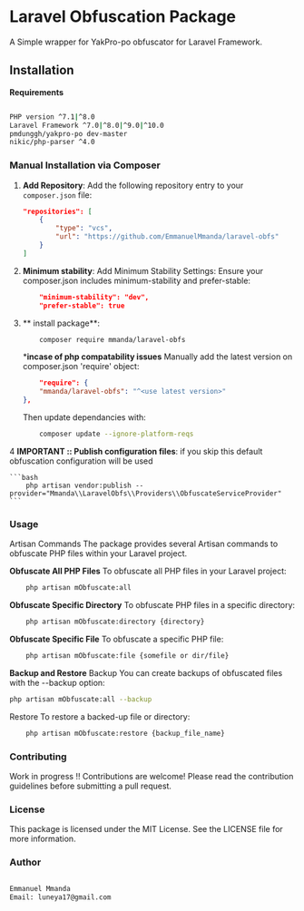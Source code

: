 # Laravel Obfuscation Package

A Simple wrapper for YakPro-po obfuscator for Laravel Framework.

## Installation

**Requirements**
```bash

PHP version ^7.1|^8.0
Laravel Framework ^7.0|^8.0|^9.0|^10.0
pmdunggh/yakpro-po dev-master
nikic/php-parser ^4.0

```

### Manual Installation via Composer

1. **Add Repository**: Add the following repository entry to your `composer.json` file:

   ```json
   "repositories": [
       {
           "type": "vcs",
           "url": "https://github.com/EmmanuelMmanda/laravel-obfs"
       }
   ]
   ```
2. **Minimum stability**: Add Minimum Stability Settings: Ensure your composer.json includes minimum-stability and prefer-stable:
    
    ```json
        "minimum-stability": "dev",
        "prefer-stable": true
    ```

3. ** install package**: 

    ```bash
        composer require mmanda/laravel-obfs
    ```

    ***incase of php compatability issues**
    Manually add the latest version on composer.json 'require' object:

    ```json 
        "require": {
        "mmanda/laravel-obfs": "^<use latest version>"
    },

    ```

    Then update dependancies with:

    ```bash 
        composer update --ignore-platform-reqs
    ```

4 **IMPORTANT :: Publish configuration files**: if you skip this default obfuscation configuration will be used

    ```bash
        php artisan vendor:publish --provider="Mmanda\\LaravelObfs\\Providers\\ObfuscateServiceProvider"
    ```

### Usage

Artisan Commands
The package provides several Artisan commands to obfuscate PHP files within your Laravel project.

**Obfuscate All PHP Files**
To obfuscate all PHP files in your Laravel project:

```bash 
    php artisan mObfuscate:all

```

**Obfuscate Specific Directory**
To obfuscate PHP files in a specific directory:

```bash 
    php artisan mObfuscate:directory {directory}

```

**Obfuscate Specific File**
To obfuscate a specific PHP file:
```bash 
    php artisan mObfuscate:file {somefile or dir/file}
```

**Backup and Restore**
 Backup
You can create backups of obfuscated files with the --backup option:

```bash 
php artisan mObfuscate:all --backup

```


Restore
To restore a backed-up file or directory:
```bash 
    php artisan mObfuscate:restore {backup_file_name}
```


### Contributing
Work in progress !! Contributions are welcome! Please read the contribution guidelines before submitting a pull request.

### License
This package is licensed under the MIT License. See the LICENSE file for more information.

### Author
```bash

Emmanuel Mmanda
Email: luneya17@gmail.com

```
